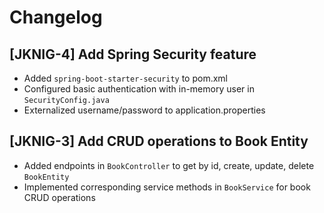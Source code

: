 # Changelog

## [JKNIG-4] Add Spring Security feature
- Added `spring-boot-starter-security` to pom.xml
- Configured basic authentication with in-memory user in `SecurityConfig.java`
- Externalized username/password to application.properties

## [JKNIG-3] Add CRUD operations to Book Entity
- Added endpoints in `BookController` to get by id, create, update, delete `BookEntity`
- Implemented corresponding service methods in `BookService` for book CRUD operations